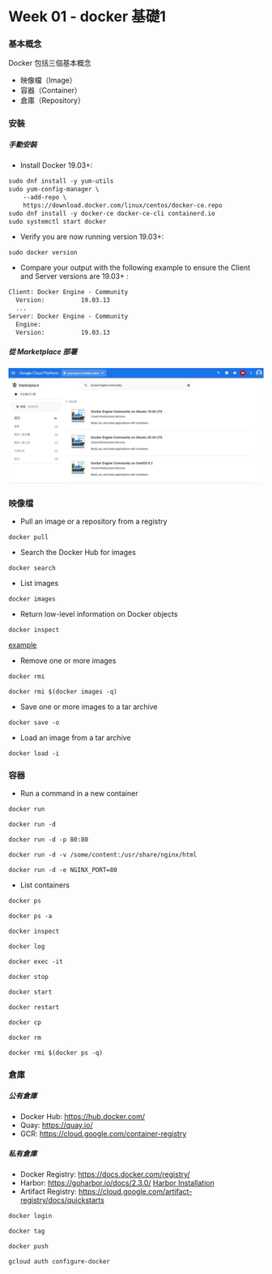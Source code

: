 # Week 01 - docker 基礎1


### 基本概念

Docker 包括三個基本概念
- 映像檔（Image）
- 容器（Container）
- 倉庫（Repository）

### 安裝

##### 手動安裝

- Install Docker 19.03+:
```
sudo dnf install -y yum-utils
sudo yum-config-manager \
    --add-repo \
    https://download.docker.com/linux/centos/docker-ce.repo
sudo dnf install -y docker-ce docker-ce-cli containerd.io
sudo systemctl start docker
```

- Verify you are now running version 19.03+:
```
sudo docker version
```

- Compare your output with the following example to ensure the Client and Server versions are 19.03+ :
```
Client: Docker Engine - Community
  Version:          19.03.13
  ...
Server: Docker Engine - Community
  Engine:
  Version:          19.03.13
```

##### 從 Marketplace 部署

![Marketplace](images/01.JPG)

### 映像檔

- Pull an image or a repository from a registry

```
docker pull 
```

- Search the Docker Hub for images

```
docker search
```

- List images

```
docker images
```

- Return low-level information on Docker objects

```
docker inspect
```
[example](image_metadata.json)

- Remove one or more images

```
docker rmi
```

```
docker rmi $(docker images -q)
```

- Save one or more images to a tar archive

```
docker save -o 
```

- Load an image from a tar archive

```
docker load -i
```

### 容器

- Run a command in a new container

```
docker run
```

```
docker run -d
```

```
docker run -d -p 80:80
```

```
docker run -d -v /some/content:/usr/share/nginx/html
```

```
docker run -d -e NGINX_PORT=80
```

- List containers

```
docker ps
```

```
docker ps -a
```

```
docker inspect
```

```
docker log
```

```
docker exec -it
```

```
docker stop
```

```
docker start
```

```
docker restart
```

```
docker cp
```

```
docker rm
```

```
docker rmi $(docker ps -q)
```

### 倉庫

##### 公有倉庫

- Docker Hub: https://hub.docker.com/
- Quay: https://quay.io/
- GCR: https://cloud.google.com/container-registry

##### 私有倉庫

- Docker Registry: https://docs.docker.com/registry/
- Harbor: https://goharbor.io/docs/2.3.0/
  [Harbor Installation](harbor.md)
- Artifact Registry: https://cloud.google.com/artifact-registry/docs/quickstarts

```
docker login
```

```
docker tag
```

```
docker push
```

```
gcloud auth configure-docker
```
